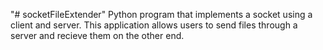 "# socketFileExtender" 
Python program that implements a socket using a client and server. 
This application allows users to send files through a server and recieve them on the other end.
